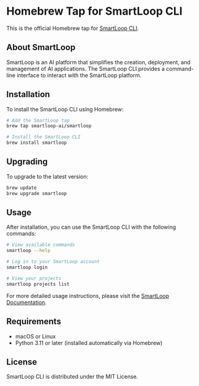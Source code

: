 # Homebrew Tap for SmartLoop CLI

This is the official Homebrew tap for [SmartLoop CLI](https://github.com/smartloop-ai/smartloop).

## About SmartLoop

SmartLoop is an AI platform that simplifies the creation, deployment, and management of AI applications. The SmartLoop CLI provides a command-line interface to interact with the SmartLoop platform.

## Installation

To install the SmartLoop CLI using Homebrew:

```bash
# Add the SmartLoop tap
brew tap smartloop-ai/smartloop

# Install the SmartLoop CLI
brew install smartloop
```

## Upgrading

To upgrade to the latest version:

```bash
brew update
brew upgrade smartloop
```

## Usage

After installation, you can use the SmartLoop CLI with the following commands:

```bash
# View available commands
smartloop --help

# Log in to your SmartLoop account
smartloop login

# View your projects
smartloop projects list
```

For more detailed usage instructions, please visit the [SmartLoop Documentation](https://github.com/smartloop-ai/smartloop).

## Requirements

- macOS or Linux
- Python 3.11 or later (installed automatically via Homebrew)

## License

SmartLoop CLI is distributed under the MIT License.

